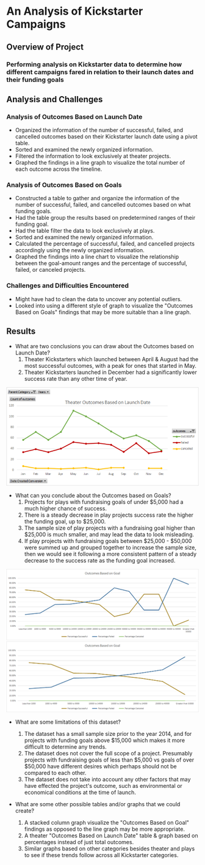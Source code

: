 # An Analysis of Kickstarter Campaigns

## Overview of Project

### Performing analysis on Kickstarter data to determine how different campaigns fared in relation to their launch dates and their funding goals

## Analysis and Challenges

### Analysis of Outcomes Based on Launch Date
- Organized the information of the number of successful, failed, and cancelled outcomes based on their Kickstarter launch date using a pivot table.
- Sorted and examined the newly organized information.
- Filtered the information to look exclusively at theater projects.
- Graphed the findings in a line graph to visualize the total number of each outcome across the timeline.

### Analysis of Outcomes Based on Goals
- Constructed a table to gather and organize the information of the number of successful, failed, and cancelled outcomes based on what funding goals.
- Had the table group the results based on predetermined ranges of their funding goal.
- Had the table filter the data to look exclusively at plays.
- Sorted and examined the newly organized information.
- Calculated the percentage of successful, failed, and cancelled projects accordingly using the newly organized information.
- Graphed the findings into a line chart to visualize the relationship between the goal-amount ranges and the percentage of successful, failed, or canceled projects.

### Challenges and Difficulties Encountered
- Might have had to clean the data to uncover any potential outliers.
- Looked into using a different style of graph to visualize the "Outcomes Based on Goals" findings that may be more suitable than a line graph.

## Results

- What are two conclusions you can draw about the Outcomes based on Launch Date?
	1. Theater Kickstarters which launched between April & August had the most successful outcomes, with a peak for ones that started in May.
	2. Theater Kickstarters launched in December had a significantly lower success rate than any other time of year.
  
![Theater_Outcomes_Based_on_Launch_Date](resources/Theater_Outcomes_vs_Launch.png)

- What can you conclude about the Outcomes based on Goals?
	1. Projects for plays with fundraising goals of under $5,000 had a much higher chance of success.
	2. There is a steady decrease in play projects success rate the higher the funding goal, up to $25,000. 
	3. The sample size of play projects with a fundraising goal higher than $25,000 is much smaller, and may lead the data to look misleading. 
	4. If play projects with fundraising goals between $25,000 - $50,000 were summed up and grouped together to increase the sample size, then we would see it following a more consistent pattern of a steady decrease to the success rate as the funding goal increased.

![Outcomes_Based_on_Goals](resources/Outcomes_vs_Goals.png)
![Outcomes_Based_on_Goals_Version_2](resources/Outcomes_vs_Goals_v2.png)

- What are some limitations of this dataset?
	1. The dataset has a small sample size prior to the year 2014, and for projects with funding goals above $15,000 which makes it more difficult to determine any trends.
	2. The dataset does not cover the full scope of a project. Presumably projects with fundraising goals of less than $5,000 vs goals of over $50,000 have different desires which perhaps should not be compared to each other.
	3. The dataset does not take into account any other factors that may have effected the project's outcome, such as environmental or economical conditions at the time of launch.

- What are some other possible tables and/or graphs that we could create?
  	1. A stacked column graph visualize the "Outcomes Based on Goal" findings as opposed to the line graph may be more appropriate.
	2. A theater "Outcomes Based on Launch Date" table & graph based on percentages instead of just total outcomes.
	3. Similar graphs based on other categories besides theater and plays to see if these trends follow across all Kickstarter categories.
